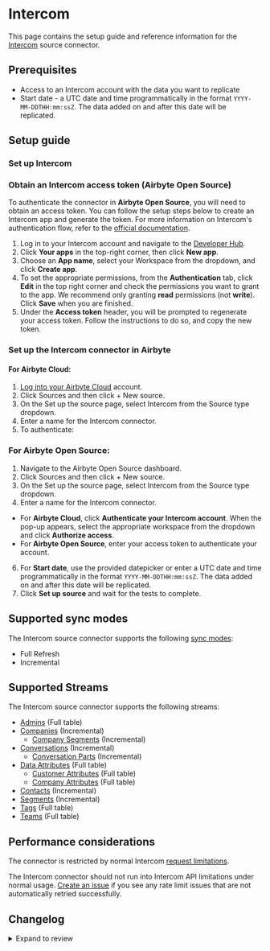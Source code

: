 # Intercom

<HideInUI>

This page contains the setup guide and reference information for the [Intercom](https://developers.intercom.com/) source connector.

</HideInUI>

## Prerequisites

- Access to an Intercom account with the data you want to replicate
- Start date - a UTC date and time programmatically in the format `YYYY-MM-DDTHH:mm:ssZ`. The data added on and after this date will be replicated.

## Setup guide

### Set up Intercom

<!-- env:oss -->

### Obtain an Intercom access token (Airbyte Open Source)

To authenticate the connector in **Airbyte Open Source**, you will need to obtain an access token. You can follow the setup steps below to create an Intercom app and generate the token. For more information on Intercom's authentication flow, refer to the [official documentation](https://developers.intercom.com/building-apps/docs/authentication-types).

1. Log in to your Intercom account and navigate to the [Developer Hub](https://developers.intercom.com/).
2. Click **Your apps** in the top-right corner, then click **New app**.
3. Choose an **App name**, select your Workspace from the dropdown, and click **Create app**.
4. To set the appropriate permissions, from the **Authentication** tab, click **Edit** in the top right corner and check the permissions you want to grant to the app. We recommend only granting **read** permissions (not **write**). Click **Save** when you are finished.
5. Under the **Access token** header, you will be prompted to regenerate your access token. Follow the instructions to do so, and copy the new token.

<!-- /env:oss -->

### Set up the Intercom connector in Airbyte

#### For Airbyte Cloud:

1. [Log into your Airbyte Cloud](https://cloud.airbyte.com/workspaces) account.
2. Click Sources and then click + New source.
3. On the Set up the source page, select Intercom from the Source type dropdown.
4. Enter a name for the Intercom connector.
5. To authenticate:

<!-- env:cloud -->

<!-- env:oss -->
### For Airbyte Open Source:

1. Navigate to the Airbyte Open Source dashboard.
2. Click Sources and then click + New source.
3. On the Set up the source page, select Intercom from the Source type dropdown.
4. Enter a name for the Intercom connector.
<!-- /env:oss -->

- For **Airbyte Cloud**, click **Authenticate your Intercom account**. When the pop-up appears, select the appropriate workspace from the dropdown and click **Authorize access**.
  <!-- /env:cloud -->
  <!-- env:oss -->
- For **Airbyte Open Source**, enter your access token to authenticate your account.
<!-- /env:oss -->

6. For **Start date**, use the provided datepicker or enter a UTC date and time programmatically in the format `YYYY-MM-DDTHH:mm:ssZ`. The data added on and after this date will be replicated.
7. Click **Set up source** and wait for the tests to complete.

## Supported sync modes

The Intercom source connector supports the following [sync modes](https://docs.airbyte.com/cloud/core-concepts/#connection-sync-modes):

- Full Refresh
- Incremental

## Supported Streams

The Intercom source connector supports the following streams:

- [Admins](https://developers.intercom.com/docs/references/2.10/rest-api/api.intercom.io/admins/listadmins) \(Full table\)
- [Companies](https://developers.intercom.com/intercom-api-reference/reference/listallcompanies) \(Incremental\)
  - [Company Segments](https://developers.intercom.com/intercom-api-reference/reference/listattachedsegmentsforcompanies) \(Incremental\)
- [Conversations](https://developers.intercom.com/docs/references/2.9/rest-api/api.intercom.io/conversations/listconversations) \(Incremental\)
  - [Conversation Parts](https://developers.intercom.com/docs/references/2.10/rest-api/api.intercom.io/conversations/retrieveconversation) \(Incremental\)
- [Data Attributes](https://developers.intercom.com/docs/references/2.10/rest-api/api.intercom.io/data-attributes/lisdataattributes) \(Full table\)
  - [Customer Attributes](https://developers.intercom.com/docs/references/2.10/rest-api/api.intercom.io/data-attributes/lisdataattributes) \(Full table\)
  - [Company Attributes](https://developers.intercom.com/docs/references/2.10/rest-api/api.intercom.io/data-attributes/lisdataattributes) \(Full table\)
- [Contacts](https://developers.intercom.com/docs/references/2.10/rest-api/api.intercom.io/contacts/listcontacts) \(Incremental\)
- [Segments](https://developers.intercom.com/intercom-api-reference/reference/listsegments) \(Incremental\)
- [Tags](https://developers.intercom.com/intercom-api-reference/reference/listtags) \(Full table\)
- [Teams](https://developers.intercom.com/intercom-api-reference/reference/listteams) \(Full table\)

## Performance considerations

The connector is restricted by normal Intercom [request limitations](https://developers.intercom.com/intercom-api-reference/reference/rate-limiting).

The Intercom connector should not run into Intercom API limitations under normal usage. [Create an issue](https://github.com/airbytehq/airbyte/issues) if you see any rate limit issues that are not automatically retried successfully.

## Changelog

<details>
  <summary>Expand to review</summary>

| Version | Date       | Pull Request                                             | Subject                                                                                                                          |
|:--------|:-----------|:---------------------------------------------------------|:---------------------------------------------------------------------------------------------------------------------------------|
| 0.9.0   | 2024-10-24 | [47240](https://github.com/airbytehq/airbyte/pull/47240) | Migrate to manifest-only format                                                                                |
| 0.8.0   | 2024-10-23 | [46658](https://github.com/airbytehq/airbyte/pull/46658) | Add `lookback_window` to the source specification                                                                                |
| 0.7.5   | 2024-10-21 | [47120](https://github.com/airbytehq/airbyte/pull/47120) | Update dependencies                                                                                                              |
| 0.7.4   | 2024-10-12 | [46831](https://github.com/airbytehq/airbyte/pull/46831) | Update dependencies                                                                                                              |
| 0.7.3   | 2024-10-05 | [46447](https://github.com/airbytehq/airbyte/pull/46447) | Update dependencies                                                                                                              |
| 0.7.2   | 2024-09-28 | [45279](https://github.com/airbytehq/airbyte/pull/45279) | Update dependencies                                                                                                              |
| 0.7.1   | 2024-08-31 | [44966](https://github.com/airbytehq/airbyte/pull/44966) | Update dependencies                                                                                                              |
| 0.7.0   | 2024-08-29 | [44911](https://github.com/airbytehq/airbyte/pull/44911) | Migrate to CDK v4                                                                                                                |
| 0.6.21  | 2024-08-24 | [44672](https://github.com/airbytehq/airbyte/pull/44672) | Update dependencies                                                                                                              |
| 0.6.20  | 2024-08-17 | [44296](https://github.com/airbytehq/airbyte/pull/44296) | Update dependencies                                                                                                              |
| 0.6.19  | 2024-08-12 | [43878](https://github.com/airbytehq/airbyte/pull/43878) | Update dependencies                                                                                                              |
| 0.6.18  | 2024-08-10 | [43500](https://github.com/airbytehq/airbyte/pull/43500) | Update dependencies                                                                                                              |
| 0.6.17  | 2024-08-03 | [43276](https://github.com/airbytehq/airbyte/pull/43276) | Update dependencies                                                                                                              |
| 0.6.16  | 2024-07-29 | [42094](https://github.com/airbytehq/airbyte/pull/42094) | Use latest CDK, raise config error on `Active subscription needed` error and transient errors for `Companies` stream.            |
| 0.6.15  | 2024-07-27 | [42654](https://github.com/airbytehq/airbyte/pull/42654) | Update dependencies                                                                                                              |
| 0.6.14  | 2024-07-20 | [42262](https://github.com/airbytehq/airbyte/pull/42262) | Update dependencies                                                                                                              |
| 0.6.13  | 2024-07-13 | [41712](https://github.com/airbytehq/airbyte/pull/41712) | Update dependencies                                                                                                              |
| 0.6.12  | 2024-07-10 | [41356](https://github.com/airbytehq/airbyte/pull/41356) | Update dependencies                                                                                                              |
| 0.6.11  | 2024-07-09 | [41112](https://github.com/airbytehq/airbyte/pull/41112) | Update dependencies                                                                                                              |
| 0.6.10  | 2024-07-06 | [40878](https://github.com/airbytehq/airbyte/pull/40878) | Update dependencies                                                                                                              |
| 0.6.9   | 2024-06-25 | [40428](https://github.com/airbytehq/airbyte/pull/40428) | Update dependencies                                                                                                              |
| 0.6.8   | 2024-06-22 | [39951](https://github.com/airbytehq/airbyte/pull/39951) | Update dependencies                                                                                                              |
| 0.6.7   | 2024-06-06 | [39286](https://github.com/airbytehq/airbyte/pull/39286) | [autopull] Upgrade base image to v1.2.2                                                                                          |
| 0.6.6   | 2024-05-24 | [38626](https://github.com/airbytehq/airbyte/pull/38626) | Add step granularity for activity logs stream                                                                                    |
| 0.6.5   | 2024-04-19 | [36644](https://github.com/airbytehq/airbyte/pull/36644) | Updating to 0.80.0 CDK                                                                                                           |
| 0.6.4   | 2024-04-12 | [36644](https://github.com/airbytehq/airbyte/pull/36644) | Schema descriptions                                                                                                              |
| 0.6.3   | 2024-03-23 | [36414](https://github.com/airbytehq/airbyte/pull/36414) | Fixed `pagination` regression bug for `conversations` stream                                                                     |
| 0.6.2   | 2024-03-22 | [36277](https://github.com/airbytehq/airbyte/pull/36277) | Fixed the bug for `conversations` stream failed due to `404 - User Not Found`, when the `2.10` API version is used               |
| 0.6.1   | 2024-03-18 | [36232](https://github.com/airbytehq/airbyte/pull/36232) | Fixed the bug caused the regression when setting the `Intercom-Version` header, updated the source to use the latest CDK version |
| 0.6.0   | 2024-02-12 | [35176](https://github.com/airbytehq/airbyte/pull/35176) | Update the connector to use `2.10` API version                                                                                   |
| 0.5.1   | 2024-02-12 | [35148](https://github.com/airbytehq/airbyte/pull/35148) | Manage dependencies with Poetry                                                                                                  |
| 0.5.0   | 2024-02-09 | [35063](https://github.com/airbytehq/airbyte/pull/35063) | Add missing fields for mutiple streams                                                                                           |
| 0.4.0   | 2024-01-11 | [33882](https://github.com/airbytehq/airbyte/pull/33882) | Add new stream `Activity Logs`                                                                                                   |
| 0.3.2   | 2023-12-07 | [33223](https://github.com/airbytehq/airbyte/pull/33223) | Ignore 404 error for `Conversation Parts`                                                                                        |
| 0.3.1   | 2023-10-19 | [31599](https://github.com/airbytehq/airbyte/pull/31599) | Base image migration: remove Dockerfile and use the python-connector-base image                                                  |
| 0.3.0   | 2023-05-25 | [29598](https://github.com/airbytehq/airbyte/pull/29598) | Update custom components to make them compatible with latest cdk version, simplify logic, update schemas                         |
| 0.2.1   | 2023-05-25 | [26571](https://github.com/airbytehq/airbyte/pull/26571) | Remove authSpecification from spec.json in favour of advancedAuth                                                                |
| 0.2.0   | 2023-04-05 | [23013](https://github.com/airbytehq/airbyte/pull/23013) | Migrated to Low-code (YAML Frramework)                                                                                           |
| 0.1.33  | 2023-03-20 | [22980](https://github.com/airbytehq/airbyte/pull/22980) | Specified date formatting in specification                                                                                       |
| 0.1.32  | 2023-02-27 | [22095](https://github.com/airbytehq/airbyte/pull/22095) | Extended `Contacts` schema adding `opted_out_subscription_types` property                                                        |
| 0.1.31  | 2023-02-17 | [23152](https://github.com/airbytehq/airbyte/pull/23152) | Add `TypeTransformer` to stream `companies`                                                                                      |
| 0.1.30  | 2023-01-27 | [22010](https://github.com/airbytehq/airbyte/pull/22010) | Set `AvailabilityStrategy` for streams explicitly to `None`                                                                      |
| 0.1.29  | 2022-10-31 | [18681](https://github.com/airbytehq/airbyte/pull/18681) | Define correct version for airbyte-cdk~=0.2                                                                                      |
| 0.1.28  | 2022-10-20 | [18216](https://github.com/airbytehq/airbyte/pull/18216) | Use airbyte-cdk~=0.2.0 with SQLite caching                                                                                       |
| 0.1.27  | 2022-08-28 | [17326](https://github.com/airbytehq/airbyte/pull/17326) | Migrate to per-stream states                                                                                                     |
| 0.1.26  | 2022-08-18 | [16540](https://github.com/airbytehq/airbyte/pull/16540) | Fix JSON schema                                                                                                                  |
| 0.1.25  | 2022-08-18 | [15681](https://github.com/airbytehq/airbyte/pull/15681) | Update Intercom API to v 2.5                                                                                                     |
| 0.1.24  | 2022-07-21 | [14924](https://github.com/airbytehq/airbyte/pull/14924) | Remove `additionalProperties` field from schemas                                                                                 |
| 0.1.23  | 2022-07-19 | [14830](https://github.com/airbytehq/airbyte/pull/14830) | Added `checkpoint_interval` for Incremental streams                                                                              |
| 0.1.22  | 2022-07-09 | [14554](https://github.com/airbytehq/airbyte/pull/14554) | Fixed `conversation_parts` stream schema definition                                                                              |
| 0.1.21  | 2022-07-05 | [14403](https://github.com/airbytehq/airbyte/pull/14403) | Refactored  `Conversations`, `Conversation Parts`, `Company Segments` to increase performance                                    |
| 0.1.20  | 2022-06-24 | [14099](https://github.com/airbytehq/airbyte/pull/14099) | Extended `Contacts` stream schema with `sms_consent`,`unsubscribe_from_sms` properties                                           |
| 0.1.19  | 2022-05-25 | [13204](https://github.com/airbytehq/airbyte/pull/13204) | Fixed `conversation_parts` stream schema definition                                                                              |
| 0.1.18  | 2022-05-04 | [12482](https://github.com/airbytehq/airbyte/pull/12482) | Update input configuration copy                                                                                                  |
| 0.1.17  | 2022-04-29 | [12374](https://github.com/airbytehq/airbyte/pull/12374) | Fixed filtering of conversation_parts                                                                                            |
| 0.1.16  | 2022-03-23 | [11206](https://github.com/airbytehq/airbyte/pull/11206) | Added conversation_id field to conversation_part records                                                                         |
| 0.1.15  | 2022-03-22 | [11176](https://github.com/airbytehq/airbyte/pull/11176) | Correct `check_connection` URL                                                                                                   |
| 0.1.14  | 2022-03-16 | [11208](https://github.com/airbytehq/airbyte/pull/11208) | Improve 'conversations' incremental sync speed                                                                                   |
| 0.1.13  | 2022-01-14 | [9513](https://github.com/airbytehq/airbyte/pull/9513)   | Added handling of scroll param when it expired                                                                                   |
| 0.1.12  | 2021-12-14 | [8429](https://github.com/airbytehq/airbyte/pull/8429)   | Updated fields and descriptions                                                                                                  |
| 0.1.11  | 2021-12-13 | [8685](https://github.com/airbytehq/airbyte/pull/8685)   | Remove time.sleep for rate limit                                                                                                 |
| 0.1.10  | 2021-12-10 | [8637](https://github.com/airbytehq/airbyte/pull/8637)   | Fix 'conversations' order and sorting. Correction of the companies stream                                                        |
| 0.1.9   | 2021-12-03 | [8395](https://github.com/airbytehq/airbyte/pull/8395)   | Fix backoff of 'companies' stream                                                                                                |
| 0.1.8   | 2021-11-09 | [7060](https://github.com/airbytehq/airbyte/pull/7060)   | Added oauth support                                                                                                              |
| 0.1.7   | 2021-11-08 | [7499](https://github.com/airbytehq/airbyte/pull/7499)   | Remove base-python dependencies                                                                                                  |
| 0.1.6   | 2021-10-07 | [6879](https://github.com/airbytehq/airbyte/pull/6879)   | Corrected pagination for contacts                                                                                                |
| 0.1.5   | 2021-09-28 | [6082](https://github.com/airbytehq/airbyte/pull/6082)   | Corrected android\_last\_seen\_at field data type in schemas                                                                     |
| 0.1.4   | 2021-09-20 | [6087](https://github.com/airbytehq/airbyte/pull/6087)   | Corrected updated\_at field data type in schemas                                                                                 |
| 0.1.3   | 2021-09-08 | [5908](https://github.com/airbytehq/airbyte/pull/5908)   | Corrected timestamp and arrays in schemas                                                                                        |
| 0.1.2   | 2021-08-19 | [5531](https://github.com/airbytehq/airbyte/pull/5531)   | Corrected pagination                                                                                                             |
| 0.1.1   | 2021-07-31 | [5123](https://github.com/airbytehq/airbyte/pull/5123)   | Corrected rate limit                                                                                                             |
| 0.1.0   | 2021-07-19 | [4676](https://github.com/airbytehq/airbyte/pull/4676)   | Release Intercom CDK Connector                                                                                                   |

</details>
